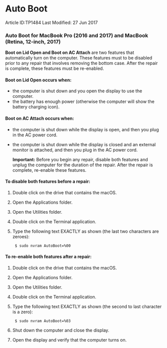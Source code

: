 # Auto Boot

Article ID:TP1484
Last Modified: 27 Jun 2017

### Auto Boot for MacBook Pro (2016 and 2017) and MacBook (Retina, 12-inch, 2017)

**Boot on Lid Open and Boot on AC Attach** are two features that automatically turn on the computer. These features must to be disabled prior to any repair that involves removing the bottom case. After the repair is complete, these features must be re-enabled.

#### Boot on Lid Open occurs when:

- the computer is shut down and you open the display to use the computer.
- the battery has enough power (otherwise the computer will show the battery charging icon).

#### Boot on AC Attach occurs when:

- the computer is shut down while the display is open, and then you plug in the AC power cord.
- the computer is shut down while the display is closed and an external monitor is attached, and then you plug in the AC power cord.

  **Important:** Before you begin any repair, disable both features and unplug the computer for the duration of the repair. After the repair is complete, re-enable these features.

#### To disable both features before a repair:

1. Double click on the drive that contains the macOS.
2. Open the Applications folder.
3. Open the Utilities folder.
4. Double click on the Terminal application.
5. Type the following text EXACTLY as shown (the last two characters are zeroes):  

        $ sudo nvram AutoBoot=%00

#### To re-enable both features after a repair:

1. Double click on the drive that contains the macOS.
2. Open the Applications folder.
3. Open the Utilities folder.
4. Double click on the Terminal application.
5. Type the following text EXACTLY as shown (the second to last character is a zero):

        $ sudo nvram AutoBoot=%03

6. Shut down the computer and close the display.
7. Open the display and verify that the computer turns on.
